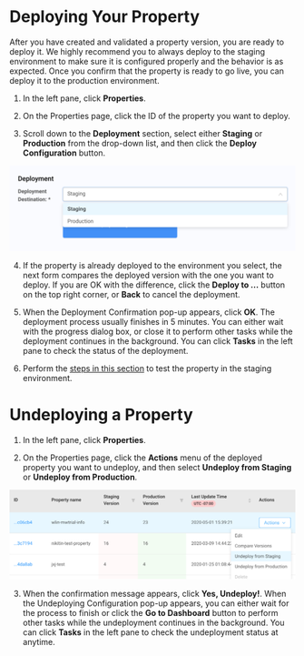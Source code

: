 # Deploying Your Property

After you have created and validated a property version, you are ready to deploy it. We highly recommend you to always deploy to the staging environment to make sure it is configured properly and the behavior is as expected. Once you confirm that the property is ready to go live, you can deploy it to the production environment.

1. In the left pane, click **Properties**. 

2. On the Properties page, click the ID of the property you want to deploy. 

3. Scroll down to the **Deployment** section, select either **Staging** or **Production** from the drop-down list, and then click the **Deploy Configuration** button.

<p align="center"><img src="/docs/resources/images/Deployment Selections and Button.png" alt="property deployment selection" width="600"></p>

4. If the property is already deployed to the environment you select, the next form compares the deployed version with the one you want to deploy. If you are OK with the difference, click the **Deploy to ...** button on the top right corner, or **Back** to cancel the deployment.

5. When the Deployment Confirmation pop-up appears, click **OK**. The deployment process usually finishes in 5 minutes. You can either wait with the progress dialog box, or close it to perform other tasks while the deployment continues in the background. You can click **Tasks** in the left pane to check the status of the deployment.

6. Perform the [steps in this section](</docs/portal/properties/testing-property.md#testing-property-in-staging>) to test the property in the staging environment.

# Undeploying a Property

1. In the left pane, click **Properties**.

2. On the Properties page, click the **Actions** menu of the deployed property you want to undeploy, and then select **Undeploy from Staging** or **Undeploy from Production**.

<p align="center"><img src="/docs/resources/images/UndeployAProperty.png" alt="property undeployment" width="700"></p>

3. When the confirmation message appears, click **Yes, Undeploy!**. When the Undeploying Configuration pop-up appears, you can either wait for the process to finish or click the **Go to Dashboard** button to perform other tasks while the undeployment continues in the background. You can click **Tasks** in the left pane to check the undeployment status at anytime.
